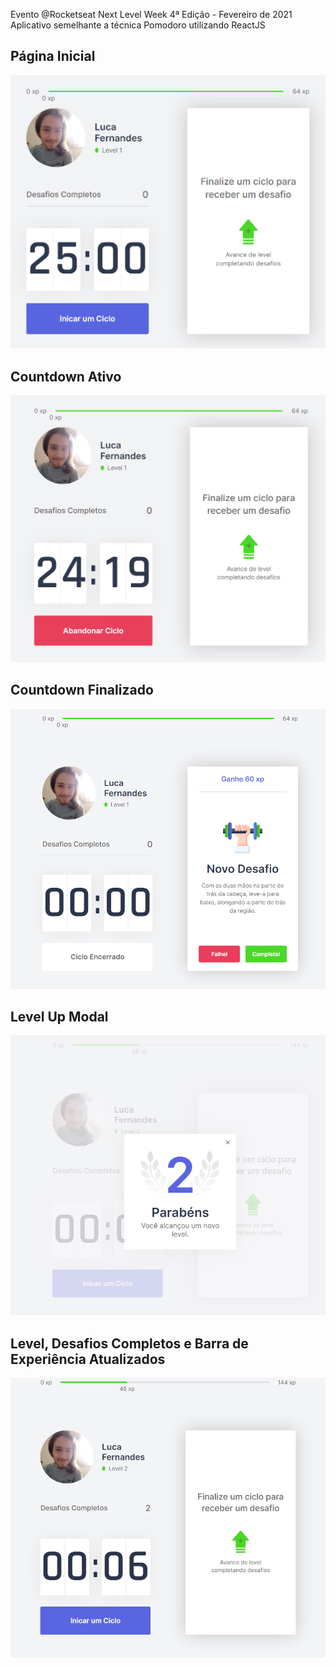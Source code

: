 Evento @Rocketseat Next Level Week 4ª Edição - Fevereiro de 2021 <br>
Aplicativo semelhante a técnica Pomodoro utilizando ReactJS

<h2>Página Inicial</h2>
<img src="/public/screens/mainPage.png">

<h2>Countdown Ativo</h2>
<img src="/public/screens/countdownActive.png">

<h2>Countdown Finalizado</h2>
<img src="/public/screens/countdownEnded.png">

<h2>Level Up Modal</h2>
<img src="/public/screens/levelUpModal.png">

<h2>Level, Desafios Completos e Barra de Experiência Atualizados</h2>
<img src="/public/screens/updatedLayout.jpg">
